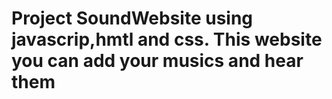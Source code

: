 # Project SoundWebsite using javascrip,hmtl and css. This website you can add your musics and hear them 
